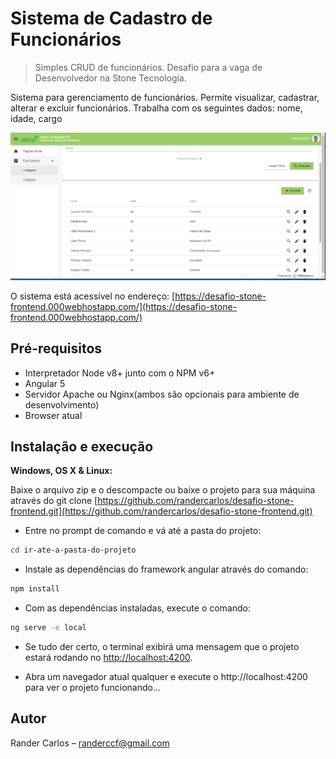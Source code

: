 # Sistema de Cadastro de Funcionários
> Simples CRUD de funcionários. Desafio para a vaga de Desenvolvedor na Stone Tecnologia.


Sistema para gerenciamento de funcionários. Permite visualizar, cadastrar, alterar e excluir funcionários.
Trabalha com os seguintes dados: nome, idade, cargo

![](screenshot.png)

O sistema está acessível no endereço: [https://desafio-stone-frontend.000webhostapp.com/](https://desafio-stone-frontend.000webhostapp.com/)


## Pré-requisitos


- Interpretador Node v8+ junto com o NPM v6+
- Angular 5
- Servidor Apache ou Nginx(ambos são opcionais para ambiente de desenvolvimento)
- Browser atual


## Instalação e execução


**Windows, OS X & Linux:**

Baixe o arquivo zip e o descompacte ou baixe o projeto para sua máquina através do git clone [https://github.com/randercarlos/desafio-stone-frontend.git](https://github.com/randercarlos/desafio-stone-frontend.git)


- Entre no prompt de comando e vá até a pasta do projeto: 


```sh
cd ir-ate-a-pasta-do-projeto
```

- Instale as dependências do framework angular através do comando:

```sh
npm install
```

- Com as dependências instaladas, execute o comando:

```sh
ng serve -e local
```

- Se tudo der certo, o terminal exibirá uma mensagem que o projeto estará rodando no [http://localhost:4200](http://localhost:4200).


- Abra um navegador atual qualquer e execute o http://localhost:4200 para ver o projeto funcionando...


## Autor

Rander Carlos – randerccf@gmail.com
